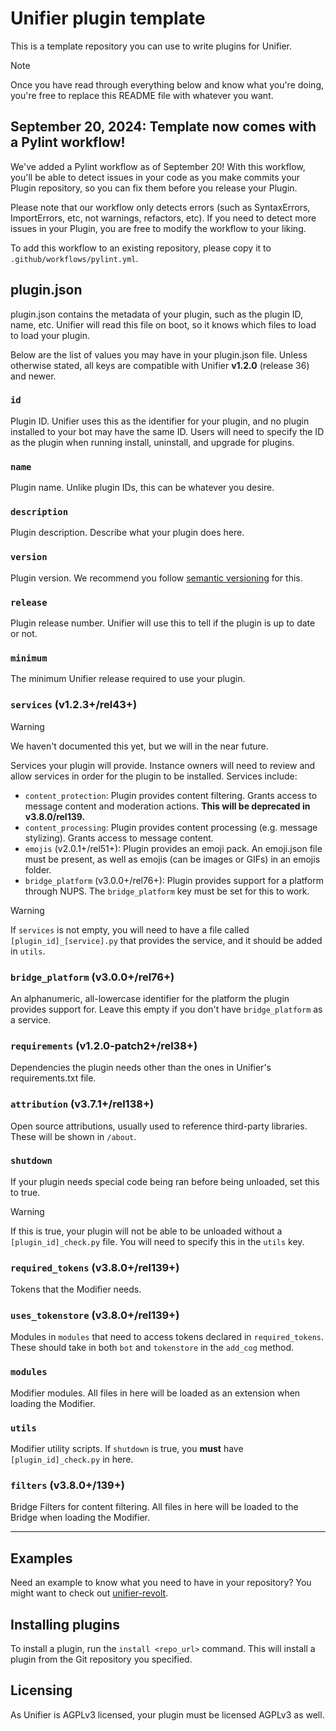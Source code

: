 # Unifier plugin template
This is a template repository you can use to write plugins for Unifier.

> [!NOTE]
> Once you have read through everything below and know what you're doing, you're free to replace
> this README file with whatever you want.

## September 20, 2024: Template now comes with a Pylint workflow!
We've added a Pylint workflow as of September 20! With this workflow, you'll be able to detect
issues in your code as you make commits your Plugin repository, so you can fix them before you
release your Plugin.

Please note that our workflow only detects errors (such as SyntaxErrors, ImportErrors, etc, not
warnings, refactors, etc). If you need to detect more issues in your Plugin, you are free to modify
the workflow to your liking.

To add this workflow to an existing repository, please copy it to `.github/workflows/pylint.yml`.

## plugin.json
plugin.json contains the metadata of your plugin, such as the plugin ID, name, etc. Unifier will
read this file on boot, so it knows which files to load to load your plugin.

Below are the list of values you may have in your plugin.json file. Unless otherwise stated, all
keys are compatible with Unifier **v1.2.0** (release 36) and newer.

### `id`
Plugin ID. Unifier uses this as the identifier for your plugin, and no plugin
installed to your bot may have the same ID. Users will need to specify the ID as the plugin when
running install, uninstall, and upgrade for plugins.

### `name`
Plugin name. Unlike plugin IDs, this can be whatever you desire.

### `description`
Plugin description. Describe what your plugin does here.

### `version`
Plugin version. We recommend you follow [semantic versioning](https://semver.org/) for this.

### `release`
Plugin release number. Unifier will use this to tell if the plugin is up to date or not.

### `minimum`
The minimum Unifier release required to use your plugin.

### `services` (v1.2.3+/rel43+)
> [!WARNING]
> We haven't documented this yet, but we will in the near future.

Services your plugin will provide. Instance owners will need to review and allow services in order 
for the plugin to be installed. Services include:
- `content_protection`: Plugin provides content filtering. Grants access to message content and
  moderation actions. **This will be deprecated in v3.8.0/rel139.**
- `content_processing`: Plugin provides content processing (e.g. message stylizing). Grants access
  to message content.
- `emojis` (v2.0.1+/rel51+): Plugin provides an emoji pack. An emoji.json file must be present, as
  well as emojis (can be images or GIFs) in an emojis folder.
- `bridge_platform` (v3.0.0+/rel76+): Plugin provides support for a platform through NUPS. The
  `bridge_platform` key must be set for this to work.
> [!WARNING]
> If `services` is not empty, you will need to have a file called `[plugin_id]_[service].py` that
> provides the service, and it should be added in `utils`.

### `bridge_platform` (v3.0.0+/rel76+)
An alphanumeric, all-lowercase identifier for the platform the plugin provides support for. Leave
this empty if you don't have `bridge_platform` as a service.

### `requirements` (v1.2.0-patch2+/rel38+)
Dependencies the plugin needs other than the ones in Unifier's requirements.txt file.

### `attribution` (v3.7.1+/rel138+)
Open source attributions, usually used to reference third-party libraries. These will be shown in
`/about`.

### `shutdown`
If your plugin needs special code being ran before being unloaded, set this to true.
> [!WARNING]
> If this is true, your plugin will not be able to be unloaded without a `[plugin_id]_check.py`
> file. You will need to specify this in the `utils` key.

### `required_tokens` (v3.8.0+/rel139+)
Tokens that the Modifier needs.

### `uses_tokenstore` (v3.8.0+/rel139+)
Modules in `modules` that need to access tokens declared in `required_tokens`. These should take
in both `bot` and `tokenstore` in the `add_cog` method.

### `modules`
Modifier modules. All files in here will be loaded as an extension when loading the Modifier.

### `utils`
Modifier utility scripts. If `shutdown` is true, you **must** have `[plugin_id]_check.py` in here.

### `filters` (v3.8.0+/139+)
Bridge Filters for content filtering. All files in here will be loaded to the Bridge when loading
the Modifier.

----

## Examples
Need an example to know what you need to have in your repository? You might want to check out
[unifier-revolt](https://github.com/UnifierHQ/unifier-revolt).

## Installing plugins
To install a plugin, run the `install <repo_url>` command. This will install a plugin from the
Git repository you specified.

## Licensing
As Unifier is AGPLv3 licensed, your plugin must be licensed AGPLv3 as well.
